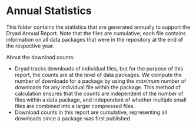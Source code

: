 Annual Statistics
=================

This folder contains the statistics that are generated annually to
support the Dryad Annual Report. Note that the files are cumulative;
each file contains information on all data packages that were in the
repository at the end of the respective year.

About the download counts: 
- Dryad tracks downloads of individual files, but for the purpose of
  this report, the counts are at the level of data packages. We compute
  the number of downloads for a package by using the *maximum* number of
  downloads for any individual file within the package. This method of
  calculation ensures that the counts are independent of the number of
  files within a data package, and independent of whether multiple small
  files are combined into a larger compressed files. 
- Download counts in this report are cumulative, representing all
  downloads since a package was first published.
